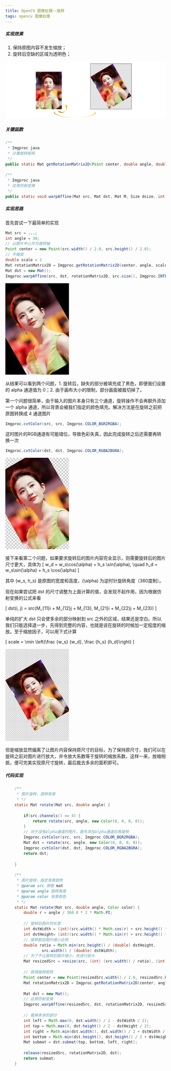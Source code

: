 ```yaml
---
title: OpenCV 图像处理——旋转
tags: opencv 图像处理
---
```


##### 实现效果

1. 保持原图内容不发生缩放；
2. 旋转后空缺的区域为透明色；

![](rotate.png)

##### 关键函数

```java
/**
 * Imgproc.java
 * 计算旋转矩阵
 */
public static Mat getRotationMatrix2D(Point center, double angle, double scale)

/**
 * Imgproc.java
 * 应用仿射变换
 */
public static void warpAffine(Mat src, Mat dst, Mat M, Size dsize, int flags, int borderMode, Scalar borderValue) 
```

##### 实现思路

首先尝试一下最简单的实现

```java
Mat src = ...;
int angle = 30;
// 以图片中心作为旋转轴
Point center = new Point(src.width() / 2.0, src.height() / 2.0);
// 不缩放
double scale = 1
Mat rotationMatrix2D = Imgproc.getRotationMatrix2D(center, angle, scale);
Mat dst = new Mat();
Imgproc.warpAffine(src, dst, rotationMatrix2D, src.size(), Imgproc.INTER_LINEAR, Core.BORDER_CONSTANT, new Scalar(0, 0, 0, 0));

```

![](try_rotate_2.png)

从结果可以看到两个问题，1. 旋转后，缺失的部分被填充成了黑色，即便我们设置的 alpha 通道值为 0；2. 由于画布大小的限制，部分画面被裁切掉了。

第一个问题很简单，由于输入的图片本身只有三个通道，旋转操作不会再额外添加一个 alpha 通道，所以背景会被我们指定的颜色填充。解决方法是在旋转之前把原图转换成 4 通道图片

```java
Imgproc.cvtColor(src, src, Imgproc.COLOR_BGR2RGBA);
```

这时图片的RGB通道有可能错位，导致色彩失真，因此完成旋转之后还需要再转换一次

```java
Imgproc.cvtColor(dst, dst, Imgproc.COLOR_RGBA2BGRA);
```

![](try_rotate_4.png)

接下来看第二个问题，如果要求旋转后的图片内容完全显示，则需要旋转后的图片尺寸更大，具体为 
\[
  w_d = w_s\cos(\alpha) + h_s \sin(\alpha), \quad h_d = w_s\sin(\alpha) + h_s \cos(\alpha)
  \]

其中 \(w_s, h_s\) 是原图的宽度和高度，\(\alpha\) 为逆时针旋转角度（360度制）。

现在如果尝试把 dst 的尺寸调整为上面计算的值，会发现不起作用，因为根据仿射变换的公式来看

\[
  dst(i, j) = src(M_{11}i + M_{12}j + M_{13}, M_{21}i + M_{22}j + M_{23})
  \]

单纯的扩大 dst 只会使多余的部分映射到 src 之外的区域，结果还是空白。所以我们只能选择退一步，先得到完整的内容，也就是说在旋转的时候加一定程度的缩放。至于缩放因子，可以用下式计算

\[
  scale = \min \left(\frac {w_s} {w_d}, \frac {h_s}  {h_d}\right)
  \]

![](try_rotate_5.png)

但是缩放显然偏离了让图片内容保持原尺寸的目标，为了保持原尺寸，我们可以在旋转之前对图片进行放大，并令放大系数等于旋转的缩放系数，这样一来，放缩相抵，便可完美实现原尺寸旋转，最后裁去多余的面积即可。

##### 代码实现

```java
    /**
     * 图片旋转，透明背景
     * */
    static Mat rotate(Mat src, double angle) {

        if(src.channels() == 4) {
            return rotate(src, angle, new Color(0, 0, 0, 0));
        }
        // 对于没有alpha通道的图片，首先添加alpha通道后再旋转
        Imgproc.cvtColor(src, src, Imgproc.COLOR_BGR2RGBA);
        Mat dst = rotate(src, angle, new Color(0, 0, 0, 0));
        Imgproc.cvtColor(dst, dst, Imgproc.COLOR_RGBA2BGRA);
        return dst;

    }

    /**
     * 图片旋转，指定背景颜色
     * @param src 原图 mat
     * @param angle 旋转角度
     * @param color 背景颜色
     * */
    static Mat rotate(Mat src, double angle, Color color) {
        double r = angle / 360.0 * 2 * Math.PI;

        // 旋转后图片的长宽
        int dstWidth = (int)(src.width() * Math.cos(r) + src.height() * Math.sin(r));
        int dstHeight= (int)(src.width() * Math.sin(r) + src.height() * Math.cos(r));
        // 旋转前后图片缩小比例
        double ratio = Math.min(src.height() / (double) dstHeight,
                src.width() / (double) dstWidth);
        // 为了不让旋转后图片缩小，先进行放大
        Mat resizedSrc = resize(src, (int) (src.width() / ratio), (int) (src.height() / ratio));

        // 获得旋转矩阵
        Point center = new Point(resizedSrc.width() / 2.0, resizedSrc.height() / 2.0);
        Mat rotationMatrix2D = Imgproc.getRotationMatrix2D(center, angle, ratio);

        Mat dst = new Mat();
        // 应用仿射变换
        Imgproc.warpAffine(resizedSrc, dst, rotationMatrix2D, resizedSrc.size(), Imgproc.INTER_LINEAR, Core.BORDER_CONSTANT, new Scalar(color.getRed(), color.getGreen(), color.getBlue(), color.getAlpha()));

        // 裁掉多余的部分
        int left = Math.max(0, dst.width() / 2 - dstWidth / 2);
        int top = Math.max(0, dst.height() / 2 - dstHeight / 2);
        int right = Math.min(dst.width(), dst.width() / 2 + dstWidth / 2);
        int bottom = Math.min(dst.height(), dst.height() / 2 + dstHeight / 2);
        Mat submat = dst.submat(top, bottom, left, right);

        release(resizedSrc, rotationMatrix2D, dst);
        return submat;
    }
```